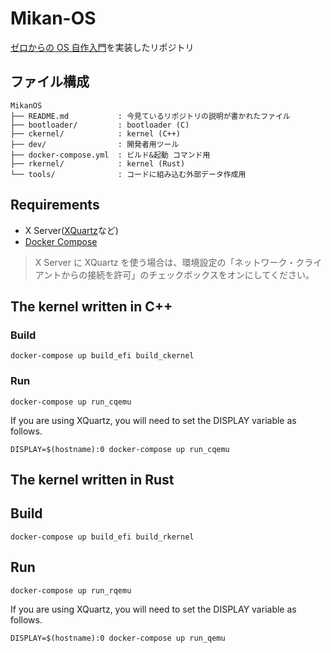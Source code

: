 # Mikan-OS

[ゼロからの OS 自作入門](http://zero.osdev.jp/)を実装したリポジトリ

## ファイル構成

```txt=
MikanOS
├── README.md           : 今見ているリポジトリの説明が書かれたファイル
├── bootloader/         : bootloader (C)
├── ckernel/            : kernel (C++)
├── dev/                : 開発者用ツール
├── docker-compose.yml  : ビルド&起動 コマンド用
├── rkernel/            : kernel (Rust)
└── tools/              : コードに組み込む外部データ作成用
```

## Requirements

- X Server([XQuartz](https://www.xquartz.org/)など)
- [Docker Compose](https://docs.docker.com/compose/install/#install-compose)

> X Server に XQuartz を使う場合は、環境設定の「ネットワーク・クライアントからの接続を許可」のチェックボックスをオンにしてください。

## The kernel written in C++

### Build

```sh=
docker-compose up build_efi build_ckernel
```

### Run

```sh=
docker-compose up run_cqemu
```

If you are using XQuartz, you will need to set the DISPLAY variable as follows.

```sh=
DISPLAY=$(hostname):0 docker-compose up run_cqemu
```

## The kernel written in Rust

## Build

```sh=
docker-compose up build_efi build_rkernel
```

## Run

```sh=
docker-compose up run_rqemu
```

If you are using XQuartz, you will need to set the DISPLAY variable as follows.

```sh=
DISPLAY=$(hostname):0 docker-compose up run_qemu
```
